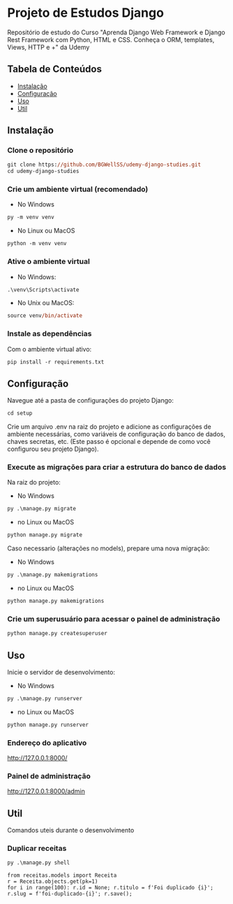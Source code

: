 # Projeto de Estudos Django

Repositório de estudo do Curso "Aprenda Django Web Framework e Django Rest Framework com Python, HTML e CSS. Conheça o ORM, templates, Views, HTTP e +" da Udemy

## Tabela de Conteúdos

- [Instalação](#instalação)
- [Configuração](#configuração)
- [Uso](#uso)
- [Util](#util)

## Instalação

### Clone o repositório

```ps
git clone https://github.com/BGWellSS/udemy-django-studies.git
cd udemy-django-studies
```

### Crie um ambiente virtual (recomendado)

- No Windows

```ps
py -m venv venv
```

- No Linux ou MacOS

```ps
python -m venv venv
```

### Ative o ambiente virtual

- No Windows:
  
```ps
.\venv\Scripts\activate
```

- No Unix ou MacOS:

```ps
source venv/bin/activate
```

### Instale as dependências

Com o ambiente virtual ativo:

```ps
pip install -r requirements.txt
```

## Configuração

Navegue até a pasta de configurações do projeto Django:

```ps
cd setup
```

Crie um arquivo .env na raiz do projeto e adicione as configurações de ambiente necessárias, como variáveis de configuração do banco de dados, chaves secretas, etc. (Este passo é opcional e depende de como você configurou seu projeto Django).

### Execute as migrações para criar a estrutura do banco de dados

Na raiz do projeto:

- No Windows

```ps
py .\manage.py migrate
```

- no Linux ou MacOS

```ps
python manage.py migrate
```

Caso necessario (alterações no models), prepare uma nova migração:

- No Windows

```ps
py .\manage.py makemigrations
```

- no Linux ou MacOS

```ps
python manage.py makemigrations
```

### Crie um superusuário para acessar o painel de administração

```ps
python manage.py createsuperuser
```

## Uso

Inicie o servidor de desenvolvimento:

- No Windows

```ps
py .\manage.py runserver
```

- no Linux ou MacOS

```ps
python manage.py runserver
```

### Endereço do aplicativo

<http://127.0.0.1:8000/>

### Painel de administração

<http://127.0.0.1:8000/admin>

## Util

Comandos uteis durante o desenvolvimento

### Duplicar receitas

```ps
py .\manage.py shell
```

```shell
from receitas.models import Receita
r = Receita.objects.get(pk=1)
for i in range(100): r.id = None; r.titulo = f'Foi duplicado {i}'; r.slug = f'foi-duplicado-{i}'; r.save();
```
